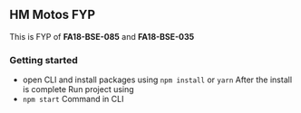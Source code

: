 ## HM Motos FYP

This is FYP of **FA18-BSE-085** and **FA18-BSE-035**

### Getting started

- open CLI and install packages using `npm install` or `yarn`
After the install is complete Run project using
- `npm start` Command in CLI
